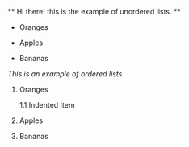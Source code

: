 ** Hi there! this is the example of unordered lists. **

- Oranges

- Apples

- Bananas

_This is an example of ordered lists_
1. Oranges 
 
   1.1 Indented Item

2. Apples

3. Bananas
